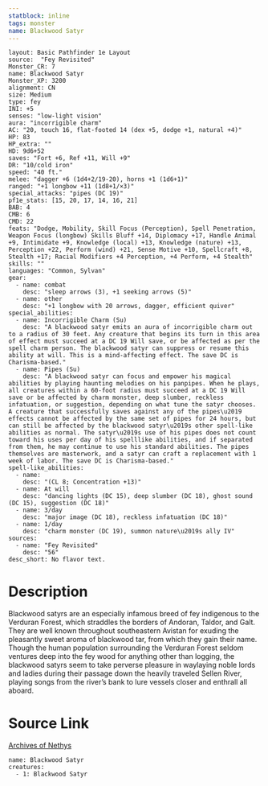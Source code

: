 ```yaml
---
statblock: inline
tags: monster
name: Blackwood Satyr
---
```

```statblock
layout: Basic Pathfinder 1e Layout
source:  "Fey Revisited"
Monster_CR: 7
name: Blackwood Satyr
Monster_XP: 3200
alignment: CN
size: Medium
type: fey
INI: +5
senses: "low-light vision"
aura: "incorrigible charm"
AC: "20, touch 16, flat-footed 14 (dex +5, dodge +1, natural +4)"
HP: 83
HP_extra: ""
HD: 9d6+52
saves: "Fort +6, Ref +11, Will +9"
DR: "10/cold iron"
speed: "40 ft."
melee: "dagger +6 (1d4+2/19-20), horns +1 (1d6+1)"
ranged: "+1 longbow +11 (1d8+1/×3)"
special_attacks: "pipes (DC 19)"
pf1e_stats: [15, 20, 17, 14, 16, 21]
BAB: 4
CMB: 6
CMD: 22
feats: "Dodge, Mobility, Skill Focus (Perception), Spell Penetration, Weapon Focus (longbow) Skills Bluff +14, Diplomacy +17, Handle Animal +9, Intimidate +9, Knowledge (local) +13, Knowledge (nature) +13, Perception +22, Perform (wind) +21, Sense Motive +10, Spellcraft +8, Stealth +17; Racial Modifiers +4 Perception, +4 Perform, +4 Stealth"
skills: ""
languages: "Common, Sylvan"
gear:
  - name: combat
    desc: "sleep arrows (3), +1 seeking arrows (5)"
  - name: other
    desc: "+1 longbow with 20 arrows, dagger, efficient quiver"
special_abilities:
  - name: Incorrigible Charm (Su)
    desc: "A blackwood satyr emits an aura of incorrigible charm out to a radius of 30 feet. Any creature that begins its turn in this area of effect must succeed at a DC 19 Will save, or be affected as per the spell charm person. The blackwood satyr can suppress or resume this ability at will. This is a mind-affecting effect. The save DC is Charisma-based."
  - name: Pipes (Su)
    desc: "A blackwood satyr can focus and empower his magical abilities by playing haunting melodies on his panpipes. When he plays, all creatures within a 60-foot radius must succeed at a DC 19 Will save or be affected by charm monster, deep slumber, reckless infatuation, or suggestion, depending on what tune the satyr chooses. A creature that successfully saves against any of the pipes\u2019 effects cannot be affected by the same set of pipes for 24 hours, but can still be affected by the blackwood satyr\u2019s other spell-like abilities as normal. The satyr\u2019s use of his pipes does not count toward his uses per day of his spelllike abilities, and if separated from them, he may continue to use his standard abilities. The pipes themselves are masterwork, and a satyr can craft a replacement with 1 week of labor. The save DC is Charisma-based."
spell-like_abilities:
  - name:
    desc: "(CL 8; Concentration +13)"
  - name: At will
    desc: "dancing lights (DC 15), deep slumber (DC 18), ghost sound (DC 15), suggestion (DC 18)"
  - name: 3/day
    desc: "major image (DC 18), reckless infatuation (DC 18)"
  - name: 1/day
    desc: "charm monster (DC 19), summon nature\u2019s ally IV"
sources:
  - name: "Fey Revisited"
    desc: "56"
desc_short: No flavor text. 
```
# Description
Blackwood satyrs are an especially infamous breed of fey indigenous to the Verduran Forest, which straddles the borders of Andoran, Taldor, and Galt. They are well known throughout southeastern Avistan for exuding the pleasantly sweet aroma of blackwood tar, from which they gain their name. Though the human population surrounding the Verduran Forest seldom ventures deep into the fey wood for anything other than logging, the blackwood satyrs seem to take perverse pleasure in waylaying noble lords and ladies during their passage down the heavily traveled Sellen River, playing songs from the river’s bank to lure vessels closer and enthrall all aboard.
# Source Link
[Archives of Nethys](https://aonprd.com/MonsterDisplay.aspx?ItemName=Blackwood%20Satyr)
```encounter-table
name: Blackwood Satyr
creatures:
  - 1: Blackwood Satyr
```
